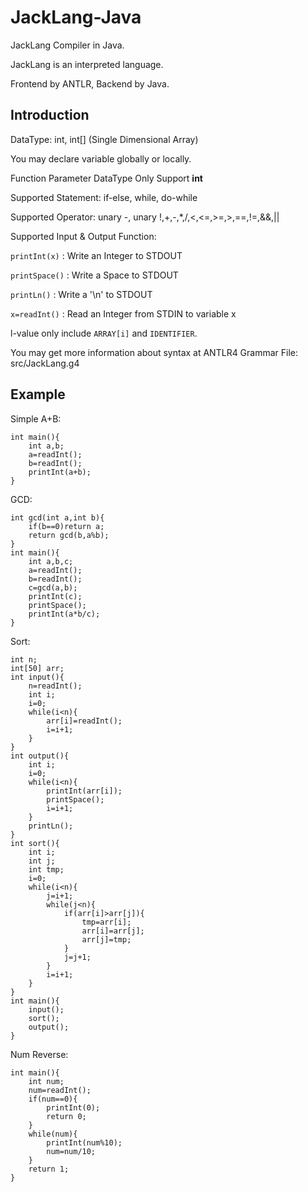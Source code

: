 # JackLang-Java

JackLang Compiler in Java.

JackLang is an interpreted language.

Frontend by ANTLR, Backend by Java.

## Introduction

DataType: int, int[] (Single Dimensional Array)

You may declare variable globally or locally.

Function Parameter DataType Only Support **int**

Supported Statement: if-else, while, do-while

Supported Operator: unary -, unary !,+,-,*,/,<,<=,>=,>,==,!=,&&,||

Supported Input & Output Function:

`printInt(x)` : Write an Integer to STDOUT

`printSpace()` : Write a Space to STDOUT

`printLn()` : Write a '\n' to STDOUT

`x=readInt()` : Read an Integer from STDIN to variable x

l-value only include `ARRAY[i]` and `IDENTIFIER`.

You may get more information about syntax at ANTLR4 Grammar File: src/JackLang.g4

## Example

Simple A+B:
```
int main(){
	int a,b;
	a=readInt();
	b=readInt();
	printInt(a+b);
}
```

GCD:
```
int gcd(int a,int b){
	if(b==0)return a;
	return gcd(b,a%b);
}
int main(){
	int a,b,c;
	a=readInt();
	b=readInt();
	c=gcd(a,b);
	printInt(c);
	printSpace();
	printInt(a*b/c);
}
```

Sort:
```
int n;
int[50] arr;
int input(){
	n=readInt();
	int i;
	i=0;
	while(i<n){
		arr[i]=readInt();
		i=i+1;
	}
}
int output(){
	int i;
	i=0;
	while(i<n){
		printInt(arr[i]);
		printSpace();
		i=i+1;
	}
	printLn();
}
int sort(){
	int i;
	int j;
	int tmp;
	i=0;
	while(i<n){
		j=i+1;
		while(j<n){
			if(arr[i]>arr[j]){
				tmp=arr[i];
				arr[i]=arr[j];
				arr[j]=tmp;
			}
			j=j+1;
		}
		i=i+1;
	}
}
int main(){
	input();
	sort();
	output();
}
```

Num Reverse:
```
int main(){
	int num;
	num=readInt();
	if(num==0){
		printInt(0);
		return 0;
	}
	while(num){
		printInt(num%10);
		num=num/10;
	}
	return 1;
}
```

